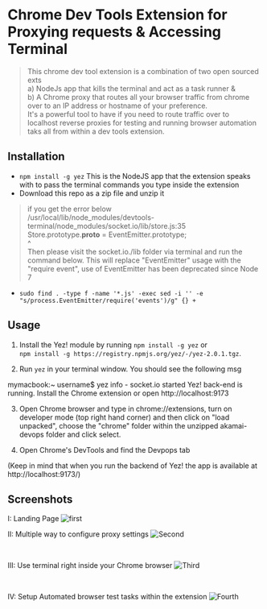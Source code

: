 # Chrome Dev Tools Extension for Proxying requests & Accessing Terminal

> This chrome dev tool extension is a combination of two open sourced exts <br />
a) NodeJs app that kills the terminal and act as a task runner & <br />
b) A Chrome proxy that routes all your browser traffic from chrome over to an IP address or hostname of your preference. <br />
It's a powerful tool to have if you need to route traffic over to localhost reverse proxies for testing and running browser automation taks all from within a dev tools extension.

## Installation

* `npm install -g yez` This is the NodeJS app that the extension speaks with to pass the terminal commands you type inside the extension
* Download this repo as a zip file and unzip it

> if you get the error below <br />
/usr/local/lib/node_modules/devtools-terminal/node_modules/socket.io/lib/store.js:35 <br />
Store.prototype.__proto__ = EventEmitter.prototype; <br />
                                          ^ <br />
Then please visit the socket.io./lib folder via terminal and run the command below. This will replace "EventEmitter" usage with the "require event", use of EventEmitter has been deprecated since Node 7 <br />
* `sudo find . -type f -name '*.js' -exec sed -i '' -e "s/process.EventEmitter/require('events')/g" {} +`

## Usage

1. Install the Yez! module by running `npm install -g yez` or<br />`npm install -g https://registry.npmjs.org/yez/-/yez-2.0.1.tgz`.<br />

2. Run `yez` in your terminal window. You should see the following msg 

mymacbook:~ username$ yez
   info  - socket.io started
Yez! back-end is running. Install the Chrome extension or open http://localhost:9173

3. Open Chrome browser and type in chrome://extensions, turn on developer mode (top right hand corner) and then click on "load unpacked", choose the "chrome" folder within the unzipped akamai-devops folder and click select.

4. Open Chrome's DevTools and find the Devpops tab

(Keep in mind that when you run the backend of Yez! the app is available at http://localhost:9173/)


## Screenshots

I: Landing Page
![first](https://s3.amazonaws.com/betajam.akamaioc.com/first.png)
<br />




II: Multiple way to configure proxy settings
![Second](https://s3.amazonaws.com/betajam.akamaioc.com/second.png)

<br />




III: Use terminal right inside your Chrome browser
![Third](https://s3.amazonaws.com/betajam.akamaioc.com/third.png)

<br />




IV: Setup Automated browser test tasks within the extension
![Fourth](https://s3.amazonaws.com/betajam.akamaioc.com/fourth.png)